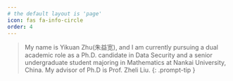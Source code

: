 ```yaml
---
# the default layout is 'page'
icon: fas fa-info-circle
order: 4
---
```


> My name is Yikuan Zhu(朱益宽), and I am currently pursuing a dual academic role as a Ph.D. candidate in Data Security and a senior undergraduate student majoring in Mathematics at Nankai University, China. My advisor of Ph.D is Prof. Zheli Liu.
{: .prompt-tip }
